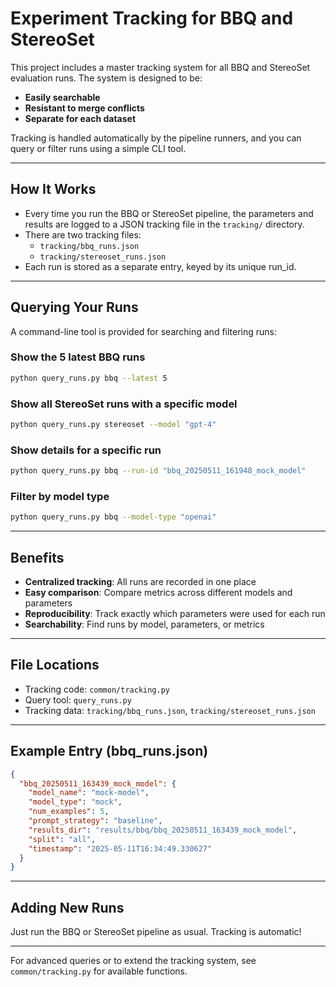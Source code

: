 # Experiment Tracking for BBQ and StereoSet

This project includes a master tracking system for all BBQ and StereoSet evaluation runs. The system is designed to be:
- **Easily searchable**
- **Resistant to merge conflicts**
- **Separate for each dataset**

Tracking is handled automatically by the pipeline runners, and you can query or filter runs using a simple CLI tool.

---

## How It Works
- Every time you run the BBQ or StereoSet pipeline, the parameters and results are logged to a JSON tracking file in the `tracking/` directory.
- There are two tracking files:
  - `tracking/bbq_runs.json`
  - `tracking/stereoset_runs.json`
- Each run is stored as a separate entry, keyed by its unique run_id.

---

## Querying Your Runs

A command-line tool is provided for searching and filtering runs:

### Show the 5 latest BBQ runs
```bash
python query_runs.py bbq --latest 5
```

### Show all StereoSet runs with a specific model
```bash
python query_runs.py stereoset --model "gpt-4"
```

### Show details for a specific run
```bash
python query_runs.py bbq --run-id "bbq_20250511_161948_mock_model"
```

### Filter by model type
```bash
python query_runs.py bbq --model-type "openai"
```

---

## Benefits
- **Centralized tracking**: All runs are recorded in one place
- **Easy comparison**: Compare metrics across different models and parameters
- **Reproducibility**: Track exactly which parameters were used for each run
- **Searchability**: Find runs by model, parameters, or metrics

---

## File Locations
- Tracking code: `common/tracking.py`
- Query tool: `query_runs.py`
- Tracking data: `tracking/bbq_runs.json`, `tracking/stereoset_runs.json`

---

## Example Entry (bbq_runs.json)
```json
{
  "bbq_20250511_163439_mock_model": {
    "model_name": "mock-model",
    "model_type": "mock",
    "num_examples": 5,
    "prompt_strategy": "baseline",
    "results_dir": "results/bbq/bbq_20250511_163439_mock_model",
    "split": "all",
    "timestamp": "2025-05-11T16:34:49.330627"
  }
}
```

---

## Adding New Runs
Just run the BBQ or StereoSet pipeline as usual. Tracking is automatic!

---

For advanced queries or to extend the tracking system, see `common/tracking.py` for available functions.
